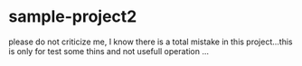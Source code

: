 # sample-project2
please do not criticize me, I know  there is a total mistake in this project...this is only for test some thins and not usefull operation ...
